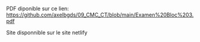 PDF diponible sur ce lien:
https://github.com/axelbgds/09_CMC_CT/blob/main/Examen%20Bloc%203.pdf 

Site disponnible sur le site netlify
